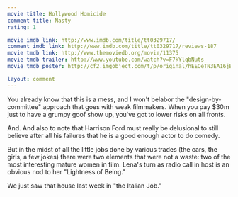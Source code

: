 ```yaml
---
movie title: Hollywood Homicide
comment title: Nasty
rating: 1

movie imdb link: http://www.imdb.com/title/tt0329717/
comment imdb link: http://www.imdb.com/title/tt0329717/reviews-187
movie tmdb link: http://www.themoviedb.org/movie/11375
movie tmdb trailer: http://www.youtube.com/watch?v=F7kYlqbNuts
movie tmdb poster: http://cf2.imgobject.com/t/p/original/hEEOeTN3EA16jByzvJwRCPR2s80.jpg

layout: comment
---
```


You already know that this is a mess, and I won't belabor the "design-by-committee" approach that goes with weak filmmakers. When you pay $30m just to have a grumpy goof show up, you've got to lower risks on all fronts. 

And. And also to note that Harrison Ford must really be delusional to still believe after all his failures that he is a good enough actor to do comedy.

But in the midst of all the little jobs done by various trades (the cars, the girls, a few jokes) there were two elements that were not a waste: two of the most interesting mature women in film. Lena's turn as radio call in host is an obvious nod to her "Lightness of Being."

We just saw that house last week in "the Italian Job."